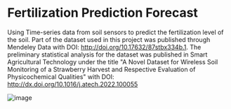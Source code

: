 # Fertilization Prediction Forecast
Using Time-series data from soil sensors to predict the fertilization level of the soil. Part of the dataset used in this project was published through Mendeley Data with DOI: http://doi.org/10.17632/87stbx334b.1. The preliminary statistical analysis for the dataset was published in Smart Agricultural Technology under the title "A Novel Dataset for Wireless Soil Monitoring of a Strawberry Harvest and Respective Evaluation of Physicochemical Qualities" with DOI: http://dx.doi.org/10.1016/j.atech.2022.100055

![image](https://github.com/user-attachments/assets/6d7cbd58-acfe-40b2-bf83-acfac49aaee7)
